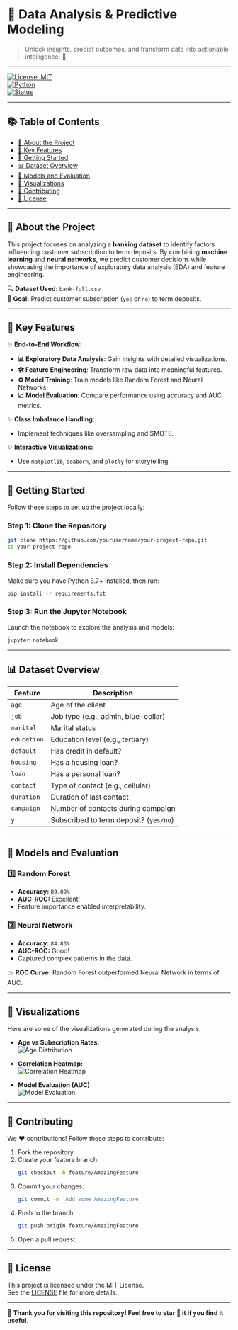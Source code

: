 # 🌟 **Data Analysis & Predictive Modeling**  


> Unlock insights, predict outcomes, and transform data into actionable intelligence. 🚀

---

[![License: MIT](https://img.shields.io/badge/License-MIT-green.svg)](LICENSE)  
[![Python](https://img.shields.io/badge/Python-3.7%2B-blue.svg)](https://www.python.org/downloads/)  
[![Status](https://img.shields.io/badge/Status-Active-brightgreen.svg)](https://github.com/yourusername/yourproject)  

---

## 📚 **Table of Contents**

- [🌟 About the Project](#-about-the-project)  
- [🔑 Key Features](#-key-features)  
- [🚀 Getting Started](#-getting-started)  
- [📊 Dataset Overview](#-dataset-overview)  
- [🤖 Models and Evaluation](#-models-and-evaluation)  
- [🌈 Visualizations](#-visualizations)  
- [🤝 Contributing](#-contributing)  
- [📜 License](#-license)  

---

## 🌟 **About the Project**

This project focuses on analyzing a **banking dataset** to identify factors influencing customer subscription to term deposits. By combining **machine learning** and **neural networks**, we predict customer decisions while showcasing the importance of exploratory data analysis (EDA) and feature engineering.

🔍 **Dataset Used:** `bank-full.csv`  
🎯 **Goal:** Predict customer subscription (`yes` or `no`) to term deposits.

---

## 🔑 **Key Features**

✨ **End-to-End Workflow:**
- **📊 Exploratory Data Analysis**: Gain insights with detailed visualizations.  
- **🛠 Feature Engineering**: Transform raw data into meaningful features.  
- **⚙️ Model Training**: Train models like Random Forest and Neural Networks.  
- **📈 Model Evaluation**: Compare performance using accuracy and AUC metrics.

✨ **Class Imbalance Handling:**  
- Implement techniques like oversampling and SMOTE.

✨ **Interactive Visualizations:**  
- Use `matplotlib`, `seaborn`, and `plotly` for storytelling.

---

## 🚀 **Getting Started**

Follow these steps to set up the project locally:

### **Step 1: Clone the Repository**
```bash
git clone https://github.com/yourusername/your-project-repo.git
cd your-project-repo
```

### **Step 2: Install Dependencies**
Make sure you have Python 3.7+ installed, then run:  
```bash
pip install -r requirements.txt
```

### **Step 3: Run the Jupyter Notebook**
Launch the notebook to explore the analysis and models:  
```bash
jupyter notebook
```

---

## 📊 **Dataset Overview**

| **Feature**      | **Description**                        |  
|-------------------|----------------------------------------|  
| `age`            | Age of the client                     |  
| `job`            | Job type (e.g., admin, blue-collar)   |  
| `marital`        | Marital status                        |  
| `education`      | Education level (e.g., tertiary)      |  
| `default`        | Has credit in default?                |  
| `housing`        | Has a housing loan?                   |  
| `loan`           | Has a personal loan?                  |  
| `contact`        | Type of contact (e.g., cellular)      |  
| `duration`       | Duration of last contact              |  
| `campaign`       | Number of contacts during campaign    |  
| `y`              | Subscribed to term deposit? (`yes/no`)|  

---

## 🤖 **Models and Evaluation**

### **1️⃣ Random Forest**
- **Accuracy:** `89.09%`  
- **AUC-ROC:** Excellent!  
- Feature importance enabled interpretability.

### **2️⃣ Neural Network**
- **Accuracy:** `84.83%`  
- **AUC-ROC:** Good!  
- Captured complex patterns in the data.

📉 **ROC Curve:** Random Forest outperformed Neural Network in terms of AUC.

---

## 🌈 **Visualizations**

Here are some of the visualizations generated during the analysis:  

- **Age vs Subscription Rates:**  
  ![Age Distribution](https://via.placeholder.com/600x300.png?text=Age+Distribution)  

- **Correlation Heatmap:**  
  ![Correlation Heatmap](https://via.placeholder.com/600x300.png?text=Correlation+Heatmap)  

- **Model Evaluation (AUC):**  
  ![Model Evaluation](https://via.placeholder.com/600x300.png?text=Model+Evaluation)  

---

## 🤝 **Contributing**

We ❤️ contributions! Follow these steps to contribute:  
1. Fork the repository.  
2. Create your feature branch:  
   ```bash
   git checkout -b feature/AmazingFeature
   ```
3. Commit your changes:  
   ```bash
   git commit -m 'Add some AmazingFeature'
   ```
4. Push to the branch:  
   ```bash
   git push origin feature/AmazingFeature
   ```
5. Open a pull request.  

---

## 📜 **License**

This project is licensed under the MIT License.  
See the [LICENSE](LICENSE) file for more details.  

---

🎉 **Thank you for visiting this repository! Feel free to star 🌟 it if you find it useful.**  
